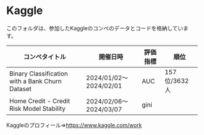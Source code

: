 # Kaggle
このフォルダは、参加したKaggleのコンペのデータとコードを格納しています。

| コンペタイトル             | 開催日時               | 評価指標 | 順位        | 
| -------------------------- | ---------------------- | -------- | ----------- | 
| Binary Classification with a Bank Churn Dataset       | 2024/01/02～2024/02/01 | AUC  | 157位/3632人 | 
| Home Credit - Credit Risk Model Stability       | 2024/02/06～2024/03/07 | gini  |  | 

Kaggleのプロフィール⇒https://www.kaggle.com/work
